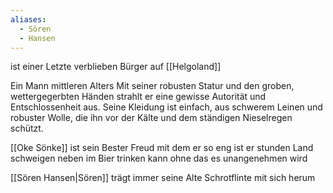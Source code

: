 ```yaml
---
aliases:
  - Sören
  - Hansen
---
```

ist einer Letzte verblieben Bürger auf [[Helgoland]]

Ein Mann mittleren Alters Mit seiner robusten Statur und den groben, wettergegerbten Händen strahlt er eine gewisse Autorität und Entschlossenheit aus. Seine Kleidung ist einfach, aus schwerem Leinen und robuster Wolle, die ihn vor der Kälte und dem ständigen Nieselregen schützt.



[[Oke Sönke]] ist sein Bester Freud mit dem er so eng ist er stunden Land schweigen neben im Bier trinken kann ohne das es unangenehmen wird

[[Sören Hansen|Sören]] trägt immer seine Alte Schrotflinte mit sich herum